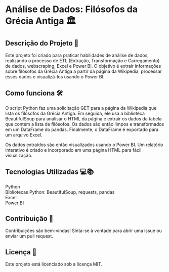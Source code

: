 # Análise de Dados: Filósofos da Grécia Antiga 🏛️
## Descrição do Projeto 📝
Este projeto foi criado para praticar habilidades de análise de dados, realizando o processo de ETL (Extração, Transformação e Carregamento) de dados, webscraping, Excel e Power BI. O objetivo é extrair informações sobre filósofos da Grécia Antiga a partir da página da Wikipedia, processar esses dados e visualizá-los usando o Power BI.

## Como funciona 🛠️
O script Python faz uma solicitação GET para a página da Wikipedia que lista os filósofos da Grécia Antiga. Em seguida, ele usa a biblioteca BeautifulSoup para analisar o HTML da página e extrair os dados da tabela que contém a lista de filósofos. Os dados são então limpos e transformados em um DataFrame do pandas. Finalmente, o DataFrame é exportado para um arquivo Excel.

Os dados extraídos são então visualizados usando o Power BI. Um relatório interativo é criado e incorporado em uma página HTML para fácil visualização.

## Tecnologias Utilizadas 💻📚
Python<br>
Bibliotecas Python: BeautifulSoup, requests, pandas<br>
Excel<br>
Power BI

## Contribuição 🤝
Contribuições são bem-vindas! Sinta-se à vontade para abrir uma issue ou enviar um pull request.

## Licença 📜
Este projeto está licenciado sob a licença MIT.
